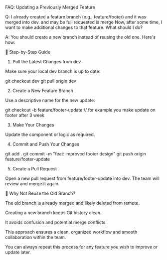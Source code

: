 FAQ: Updating a Previously Merged Feature

Q: I already created a feature branch (e.g., feature/footer) and it was merged into dev. and may be full requested is merge Now, after some time, I want to make additional changes to that feature. What should I do?

A: You should create a new branch instead of reusing the old one. Here's how:

🔹 Step-by-Step Guide

1. Pull the Latest Changes from dev

Make sure your local dev branch is up to date: 

git checkout dev
git pull origin dev

2. Create a New Feature Branch

Use a descriptive name for the new update:

git checkout -b feature/footer-update // for example you make update on footer after 3 week

3. Make Your Changes

Update the component or logic as required.

4. Commit and Push Your Changes

git add .
git commit -m "feat: improved footer design"
git push origin feature/footer-update

5. Create a Pull Request

Open a new pull request from feature/footer-update into dev. The team 
will review and merge it again.

🌟 Why Not Reuse the Old Branch?

The old branch is already merged and likely deleted from remote.

Creating a new branch keeps Git history clean.

It avoids confusion and potential merge conflicts.





This approach ensures a clean, organized workflow and smooth collaboration within the team.

You can always repeat this process for any feature you wish to improve or update later.